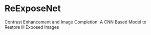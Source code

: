# ReExposeNet
Contrast Enhancement and Image Completion: A CNN Based Model to Restore Ill Exposed Images
